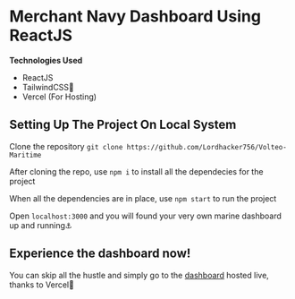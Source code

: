 # Merchant Navy Dashboard Using ReactJS

**Technologies Used**

* ReactJS
* TailwindCSS💜
* Vercel (For Hosting)

## Setting Up The Project On Local System

Clone the repository `git clone https://github.com/Lordhacker756/Volteo-Maritime`

After cloning the repo, use `npm i` to install all the dependecies for the project

When all the dependencies are in place, use `npm start` to run the project

Open `localhost:3000` and you will found your very own marine dashboard up and running⚓

## Experience the dashboard now!

You can skip all the hustle and simply go to the [dashboard](https://maritime-dashboard.vercel.app/https:/) hosted live, thanks to Vercel💜
